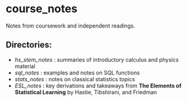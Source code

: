# course_notes
Notes from coursework and independent readings.

## Directories:
- _hs_stem_notes_ : summaries of introductory calculus and physics material
- _sql_notes_ : examples and notes on SQL functions
- _stats_notes_ : notes on classical statistics topics
- _ESL_notes_ : key derivations and takeaways from __The Elements of Statistical Learning__ by Hastie, Tibshirani, and Friedman
